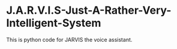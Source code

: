 # J.A.R.V.I.S-Just-A-Rather-Very-Intelligent-System

This is python code for JARVIS the voice assistant.
